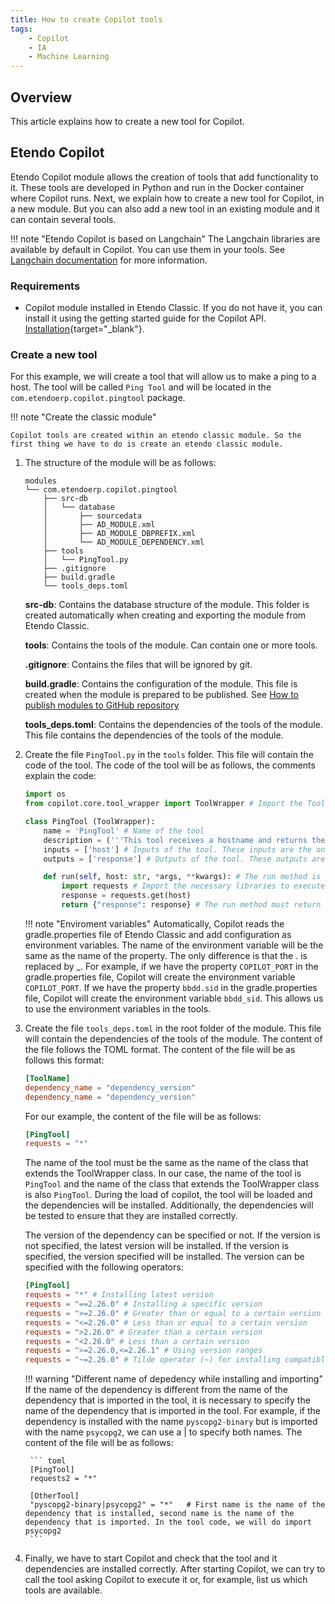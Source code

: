 ```yaml
---
title: How to create Copilot tools
tags:
    - Copilot
    - IA
    - Machine Learning
---
```

## Overview
This article explains how to create a new tool for Copilot.

## Etendo Copilot

Etendo Copilot module allows the creation of tools that add functionality to it. These tools are developed in Python and run in the Docker container where Copilot runs. Next, we explain how to create a new tool for Copilot, in a new module. But you can also add a new tool in an existing module and it can contain several tools.

!!! note "Etendo Copilot is based on Langchain"
    The Langchain libraries are available by default in Copilot. You can use them in your tools. See [Langchain documentation](https://python.langchain.com/) for more information.

### Requirements
- Copilot module installed in Etendo Classic. If you do not have it, you can install it using the getting started guide for the Copilot API. [Installation](/developer-guide/etendo-copilot/installation/){target="_blank"}.

### Create a new tool
For this example, we will create a tool that will allow us to make a ping to a host. The tool will be called `Ping Tool` and will be located in the `com.etendoerp.copilot.pingtool` package.

!!! note "Create the classic module"
    
    Copilot tools are created within an etendo classic module. So the first thing we have to do is create an etendo classic module. 

1. The structure of the module will be as follows:

    ``` 
    modules
    └── com.etendoerp.copilot.pingtool
        ├── src-db 
        │   └── database
        │       ├── sourcedata
        │       ├── AD_MODULE.xml
        │       ├── AD_MODULE_DBPREFIX.xml
        │       └── AD_MODULE_DEPENDENCY.xml
        ├── tools 
        │   └── PingTool.py
        ├── .gitignore
        ├── build.gradle
        └── tools_deps.toml
    ```
    **src-db**: Contains the database structure of the module. This folder is created automatically when creating and exporting the module from Etendo Classic.
   
    **tools**: Contains the tools of the module. Can contain one or more tools.
    
    **.gitignore**: Contains the files that will be ignored by git.
   
    **build.gradle**: Contains the configuration of the module. This file is created when the module is prepared to be published. See 
    [How to publish modules to GitHub repository](/developer-guide/etendo-classic/how-to-guides/how-to-publish-modules-to-github-repository/)
    
   
    **tools_deps.toml**: Contains the dependencies of the tools of the module. This file contains the dependencies of the tools of the module.


2. Create the file `PingTool.py` in the `tools` folder. This file will contain the code of the tool. The code of the tool will be as follows, the comments explain the code:

    ```python
    import os
    from copilot.core.tool_wrapper import ToolWrapper # Import the ToolWrapper class from the copilot.core.tool_wrapper module. This class is the one that must be extended to create a new tool.

    class PingTool (ToolWrapper):
        name = 'PingTool' # Name of the tool
        description = ('''This tool receives a hostname and returns the ping result.''') # Description of the tool. This description tells Copilot what the tool does and based on this description it will decide if this tool will solve the user's request.
        inputs = ['host'] # Inputs of the tool. These inputs are the ones that the user must provide to the tool to be able to execute it.
        outputs = ['response'] # Outputs of the tool. These outputs are the ones that the tool will return to the user.

        def run(self, host: str, *args, **kwargs): # The run method is the one that will be executed when the tool is executed. The inputs of the method are the inputs of the tool.
            import requests # Import the necessary libraries to execute the tool. It is recommended to import the libraries inside the run method to avoid conflicts with other tools.
            response = requests.get(host)
            return {"response": response} # The run method must return a dictionary with the outputs of the tool.
    ``` 
    !!! note "Enviroment variables"
        Automatically, Copilot reads the gradle.properties file of Etendo Classic and add configuration as environment variables. The name of the environment variable will be the same as the name of the property. The only difference is that the . is replaced by _. For example, if we have the property `COPILOT_PORT` in the gradle.properties file, Copilot will create the environment variable `COPILOT_PORT`. If we have the property `bbdd.sid` in the gradle.properties file, Copilot will create the environment variable `bbdd_sid`.
         This allows us to use the environment variables in the tools. 
        

3. Create the file `tools_deps.toml` in the root folder of the module. This file will contain the dependencies of the tools of the module. The content of the file follows the TOML format. The content of the file will be as follows this format:

    ``` toml
    [ToolName]
    dependency_name = "dependency_version"
    dependency_name = "dependency_version"
    ```
    For our example, the content of the file will be as follows:

    ``` toml
    [PingTool]
    requests = "*"
    ```
    The name of the tool must be the same as the name of the class that extends the ToolWrapper class. In our case, the name of the tool is `PingTool` and the name of the class that extends the ToolWrapper class is also `PingTool`. During the load of copilot, the tool will be loaded and the dependencies will be installed. Additionally, the dependencies will be tested to ensure that they are installed correctly.

    The version of the dependency can be specified or not. If the version is not specified, the latest version will be installed. If the version is specified, the version specified will be installed. The version can be specified with the following operators:
    ``` toml
    [PingTool]
    requests = "*" # Installing latest version
    requests = "==2.26.0" # Installing a specific version
    requests = ">=2.26.0" # Greater than or equal to a certain version
    requests = "<=2.26.0" # Less than or equal to a certain version
    requests = ">2.26.0" # Greater than a certain version
    requests = "<2.26.0" # Less than a certain version
    requests = ">=2.26.0,<=2.26.1" # Using version ranges
    requests = "~=2.26.0" # Tilde operator (~) for installing compatible versions
    
    ```


    !!! warning "Different name of depedency while installing and importing"
        If the name of the dependency is different from the name of the dependency that is imported in the tool, it is necessary to specify the name of the dependency that is imported in the tool. For example, if the dependency is installed with the name `pyscopg2-binary` but is imported with the name `psycopg2`, we can use a | to specify both names. The content of the file will be as follows:


        ``` toml
        [PingTool]
        requests2 = "*" 

        [OtherTool]
        "pyscopg2-binary|psycopg2" = "*"   # First name is the name of the dependency that is installed, second name is the name of the dependency that is imported. In the tool code, we will do import psycopg2
        ```

5. Finally, we have to start Copilot and check that the tool and it dependencies are installed correctly. After starting Copilot, we can try to call the tool asking Copilot to execute it or, for example, list us which tools are available.
